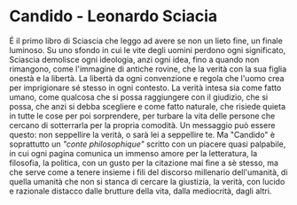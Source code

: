 
# Candido - Leonardo Sciacia


É il primo libro di Sciascia che leggo ad avere se non un lieto fine, un finale luminoso. Su uno sfondo in cui le vite degli uomini perdono ogni significato, Sciascia demolisce ogni ideologia, anzi ogni idea, fino a quando non rimangono, come l'immagine di antiche rovine, che la verità con la sua figlia onestà e la libertà. La libertà da ogni convenzione e regola che l'uomo crea per imprigionare sé stesso in ogni contesto. La verità intesa sia come fatto umano, come qualcosa che si possa raggiungere con il giudizio, che si possa, che anzi si debba scegliere e come fatto naturale, che risiede quieta in tutte le cose per poi sorprendere, per turbare la vita delle persone che cercano di sotterrarla per la propria comodità. Un messaggio può essere questo: non seppellire la verità, o sarà lei a seppellire te. Ma "Candido" è soprattutto un <em>"conte philosophique"</em> scritto con un piacere quasi palpabile, in cui ogni pagina comunica un immenso amore per la letteratura, la filosofia, la politica, con un gusto per la citazione mai fine a sè stesso, ma che serve come a tenere insieme i fili del discorso millenario dell'umanità, di quella umanità che non si stanca di cercare la giustizia, la verità, con lucido e razionale distacco dalle brutture della vita, dalla mediocrità, dagli altri. </p>


